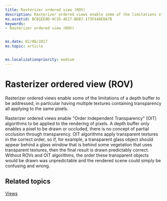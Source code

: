 ```yaml
---
title: Rasterizer ordered view (ROV)
description: Rasterizer ordered views enable some of the limitations of a depth buffer to be addressed, in particular having multiple textures containing transparency all applying to the same pixels.
ms.assetid: BCB1EE0D-4C1D-4E17-BDB7-173F448E0A7B
keywords:
- Rasterizer ordered view (ROV)


ms.date: 02/08/2017
ms.topic: article


ms.localizationpriority: medium
---
```


# Rasterizer ordered view (ROV)


Rasterizer ordered views enable some of the limitations of a depth buffer to be addressed, in particular having multiple textures containing transparency all applying to the same pixels.

Rasterizer ordered views enable "Order Independent Transparency" (OIT) algorithms to be applied to the rendering of pixels. A depth buffer only enables a pixel to be drawn or occluded, there is no concept of partial occlusion through transparency. OIT algorithms apply transparent textures in the correct order, so if, for example, a transparent glass object should appear behind a glass window that is behind some vegetation that uses transparent textures, then the final result is drawn predictably correct. Without ROVs and OIT algorithms, the order these transparent objects would be drawn was unpredictable and the rendered scene could simply be confusing and wrong.

## <span id="related-topics"></span>Related topics


[Views](views.md)

 

 




